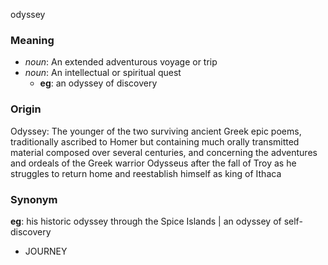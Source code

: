 odyssey
### Meaning
+ _noun_: An extended adventurous voyage or trip
+ _noun_: An intellectual or spiritual quest
    + __eg__: an odyssey of discovery

### Origin

Odyssey: The younger of the two surviving ancient Greek epic poems, traditionally ascribed to Homer but containing much orally transmitted material composed over several centuries, and concerning the adventures and ordeals of the Greek warrior Odysseus after the fall of Troy as he struggles to return home and reestablish himself as king of Ithaca

### Synonym

__eg__: his historic odyssey through the Spice Islands | an odyssey of self-discovery

+ JOURNEY


